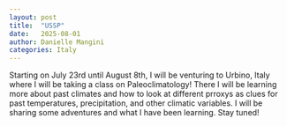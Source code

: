 ```yaml
---
layout: post
title:  "USSP"
date:   2025-08-01
author: Danielle Mangini
categories: Italy
---
```


Starting on July 23rd until August 8th, I will be venturing to Urbino, Italy where I will be taking a class on Paleoclimatology! There I will be learning more about past climates and how to look at different prroxys as clues for past temperatures, precipitation, and other climatic variables. I will be sharing some adventures and what I have been learning. Stay tuned!
